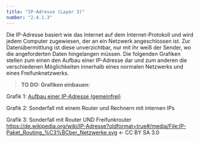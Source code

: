```yaml
---
title: "IP-Adresse (Layer 3)"
number: "2.4.1.3"
---
```


Die IP-Adresse basiert wie das Internet auf dem Internet-Protokoll und wird jedem Computer zugewiesen, der an ein Netzwerk angeschlossen ist. Zur Datenübermittlung ist diese unverzichtbar, nur mit ihr weiß der Sender, wo die angeforderten Daten hingelangen müssen.
Die folgenden Grafiken stellen zum einen den Aufbau einer IP-Adresse dar und zum anderen die verschiedenen Möglichkeiten innerhalb eines normalen Netzwerks und eines Freifunknetzwerks.

> **TO DO: Grafiken einbauen:**

Grafik 1: [Aufbau einer IP-Adresse (gemeinfrei)](https://www.google.com/url?q=https://commons.wikimedia.org/wiki/File:Ipv4_address.svg?uselang%3Dde&sa=D&ust=1512041212881000&usg=AFQjCNF0X1hj2JV3c7K_f9mArT-CNEpghA)

Grafik 2: Sonderfall mit einem Router und Rechnern mit internen IPs

Grafik 3: Sonderfall mit Router UND Freifunkrouter
https://de.wikipedia.org/wiki/IP-Adresse?oldformat=true#/media/File:IP-Paket_Routing_%C3%BCber_Netzwerke.svg  ← CC BY SA 3.0
